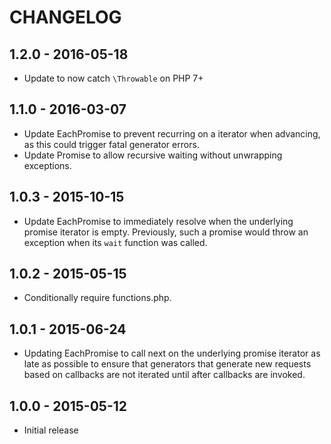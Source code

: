 # CHANGELOG

## 1.2.0 - 2016-05-18

* Update to now catch `\Throwable` on PHP 7+

## 1.1.0 - 2016-03-07

* Update EachPromise to prevent recurring on a iterator when advancing, as this
  could trigger fatal generator errors.
* Update Promise to allow recursive waiting without unwrapping exceptions.

## 1.0.3 - 2015-10-15

* Update EachPromise to immediately resolve when the underlying promise iterator
  is empty. Previously, such a promise would throw an exception when its `wait`
  function was called.

## 1.0.2 - 2015-05-15

* Conditionally require functions.php.

## 1.0.1 - 2015-06-24

* Updating EachPromise to call next on the underlying promise iterator as late
  as possible to ensure that generators that generate new requests based on
  callbacks are not iterated until after callbacks are invoked.

## 1.0.0 - 2015-05-12

* Initial release
